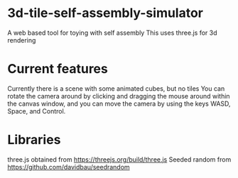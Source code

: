 # 3d-tile-self-assembly-simulator
A web based tool for toying with self assembly
This uses three.js for 3d rendering
# Current features
Currently there is a scene with some animated cubes, but no tiles
You can rotate the camera around by clicking and dragging the mouse around within the canvas window, and you can move the camera by using the keys WASD, Space, and Control. 
# Libraries
three.js obtained from https://threejs.org/build/three.js
Seeded random from https://github.com/davidbau/seedrandom
